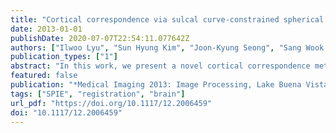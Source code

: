 ```yaml
---
title: "Cortical correspondence via sulcal curve-constrained spherical registration with application to Macaque studies"
date: 2013-01-01
publishDate: 2020-07-07T22:54:11.077642Z
authors: ["Ilwoo Lyu", "Sun Hyung Kim", "Joon-Kyung Seong", "Sang Wook Yoo", "Alan C. Evans", "Yundi Shi", "Mar Sanchez", "Marc Niethammer", "Martin A. Styner"]
publication_types: ["1"]
abstract: "In this work, we present a novel cortical correspondence method with application to the macaque brain. The correspondence method is based on sulcal curve constraints on a spherical deformable registration using spherical harmonics to parameterize the spherical deformation. Starting from structural MR images, we first apply existing preprocessing steps: brain tissue segmentation using the Automatic Brain Classification tool (ABC), as well as cortical surface reconstruction and spherical parametrization of the cortical surface via Constrained Laplacian-based Automated Segmentation with Proximities (CLASP). Then, initial correspondence between two cortical surfaces is automatically determined by a curve labeling method using sulcal landmarks extracted along sulcal fundic regions. Since the initial correspondence is limited to sulcal regions, we use spherical harmonics to extrapolate and regularize this correspondence to the entire cortical surface. To further improve the correspondence, we compute a spherical registration that optimizes the spherical harmonic parameterized deformation using a metric that incorporates the error over the sulcal landmarks as well as the normalized cross correlation of sulcal depth maps over the whole cortical surface. For evaluation, a normal 18-months-old macaque brain (for both left and right hemispheres) was matched to a prior macaque brain template with 9 manually labeled, major sulcal curves. The results show successful registration using the proposed registration approach. Evaluation results for optimal parameter settings are presented as well."
featured: false
publication: "*Medical Imaging 2013: Image Processing, Lake Buena Vista (Orlando Area), Florida, USA, February 10-12, 2013*"
tags: ["SPIE", "registration", "brain"]
url_pdf: "https://doi.org/10.1117/12.2006459"
doi: "10.1117/12.2006459"
---
```


